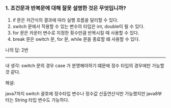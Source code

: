 ### 1. 조건문과 반복문에 대해 잘못 설명한 것은 무엇입니까?

1. if 문은 저간식의 결과에 따라 실행 흐름을 달리할 수 있다.
2. switch 문에서 작용할 수 있는 변수의 타입은 int, double이 될 수 있다.
3. for 문은 카운터 변수로 지정한 횟수만큼 반복시킬 때 사용할 수 있다.
4. break 문은 switch 문, for 문, while 문을 종료할 떄 사용할 수 있다.

나의 답: 2번

---

내 생각:
switch 문의 경우 case 가 분명해야하기 떄문에 정수 타입의 경우에만 가능할 것 걑다.

해설:

java7까지 switch 괄호에 정수타입 변수나 정수값 산출연산식만 가능했지만 java8부터는 String 타입 변수도 가능하다.
